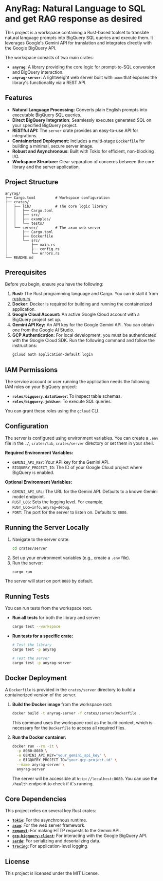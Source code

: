# AnyRag: Natural Language to SQL and get RAG response as desired

This project is a workspace containing a Rust-based toolset to translate natural language prompts into BigQuery SQL queries and execute them. It leverages Google's Gemini API for translation and integrates directly with the Google BigQuery API.

The workspace consists of two main crates:
-   **`anyrag`**: A library providing the core logic for prompt-to-SQL conversion and BigQuery interaction.
-   **`anyrag-server`**: A lightweight web server built with `axum` that exposes the library's functionality via a REST API.

## Features

*   **Natural Language Processing:** Converts plain English prompts into executable BigQuery SQL queries.
*   **Direct BigQuery Integration:** Seamlessly executes generated SQL on your specified BigQuery project.
*   **RESTful API:** The `server` crate provides an easy-to-use API for integrations.
*   **Containerized Deployment:** Includes a multi-stage `Dockerfile` for building a minimal, secure server image.
*   **Robust and Asynchronous:** Built with Tokio for efficient, non-blocking I/O.
*   **Workspace Structure:** Clear separation of concerns between the core library and the server application.

## Project Structure

```
anyrag/
├── Cargo.toml         # Workspace configuration
├── crates/
│   ├── lib/           # The core logic library
│   │   ├── Cargo.toml
│   │   ├── src/
│   │   ├── examples/
│   │   └── tests/
│   └── server/        # The axum web server
│       ├── Cargo.toml
│       ├── Dockerfile
│       └── src/
│           ├── main.rs
│           ├── config.rs
│           └── errors.rs
└── README.md
```

## Prerequisites

Before you begin, ensure you have the following:

1.  **Rust:** The Rust programming language and Cargo. You can install it from [rustup.rs](https://rustup.rs/).
2.  **Docker:** Docker is required for building and running the containerized application.
3.  **Google Cloud Account:** An active Google Cloud account with a BigQuery project set up.
4.  **Gemini API Key:** An API key for the Google Gemini API. You can obtain one from the [Google AI Studio](https://aistudio.google.com/app/apikey).
5.  **GCP Authentication:** For local development, you must be authenticated with the Google Cloud SDK. Run the following command and follow the instructions:
    ```sh
    gcloud auth application-default login
    ```

## IAM Permissions

The service account or user running the application needs the following IAM roles on your BigQuery project:

*   **`roles/bigquery.dataViewer`**: To inspect table schemas.
*   **`roles/bigquery.jobUser`**: To execute SQL queries.

You can grant these roles using the `gcloud` CLI.

## Configuration

The server is configured using environment variables. You can create a `.env` file in the `./`, `crates/lib`, `crates/server` directory or set them in your shell.

**Required Environment Variables:**

*   `GEMINI_API_KEY`: Your API key for the Gemini API.
*   `BIGQUERY_PROJECT_ID`: The ID of your Google Cloud project where BigQuery is enabled.

**Optional Environment Variables:**

*   `GEMINI_API_URL`: The URL for the Gemini API. Defaults to a known Gemini model endpoint.
*   `RUST_LOG`: Sets the logging level. For example, `RUST_LOG=info,anyrag=debug`.
*   `PORT`: The port for the server to listen on. Defaults to `8080`.

## Running the Server Locally

1.  Navigate to the server crate:
    ```sh
    cd crates/server
    ```
2.  Set up your environment variables (e.g., create a `.env` file).
3.  Run the server:
    ```sh
    cargo run
    ```
The server will start on port `8080` by default.

## Running Tests

You can run tests from the workspace root.

*   **Run all tests** for both the library and server:
    ```sh
    cargo test --workspace
    ```
*   **Run tests for a specific crate:**
    ```sh
    # Test the library
    cargo test -p anyrag

    # Test the server
    cargo test -p anyrag-server
    ```

## Docker Deployment

A `Dockerfile` is provided in the `crates/server` directory to build a containerized version of the server.

1.  **Build the Docker image** from the workspace root:
    ```sh
    docker build -t anyrag-server -f crates/server/Dockerfile .
    ```
    This command uses the workspace root as the build context, which is necessary for the `Dockerfile` to access all required files.

2.  **Run the Docker container:**
    ```sh
    docker run --rm -it \
      -p 8080:8080 \
      -e GEMINI_API_KEY="your_gemini_api_key" \
      -e BIGQUERY_PROJECT_ID="your-gcp-project-id" \
      --name anyrag-server \
      anyrag-server
    ```
    The server will be accessible at `http://localhost:8080`. You can use the `/health` endpoint to check if it's running.

## Core Dependencies

This project relies on several key Rust crates:

*   [**`tokio`**](https://crates.io/crates/tokio): For the asynchronous runtime.
*   [**`axum`**](https://crates.io/crates/axum): For the web server framework.
*   [**`reqwest`**](https://crates.io/crates/reqwest): For making HTTP requests to the Gemini API.
*   [**`gcp-bigquery-client`**](https://crates.io/crates/gcp-bigquery-client): For interacting with the Google BigQuery API.
*   [**`serde`**](https://crates.io/crates/serde): For serializing and deserializing data.
*   [**`tracing`**](https://crates.io/crates/tracing): For application-level logging.

## License

This project is licensed under the MIT License.
